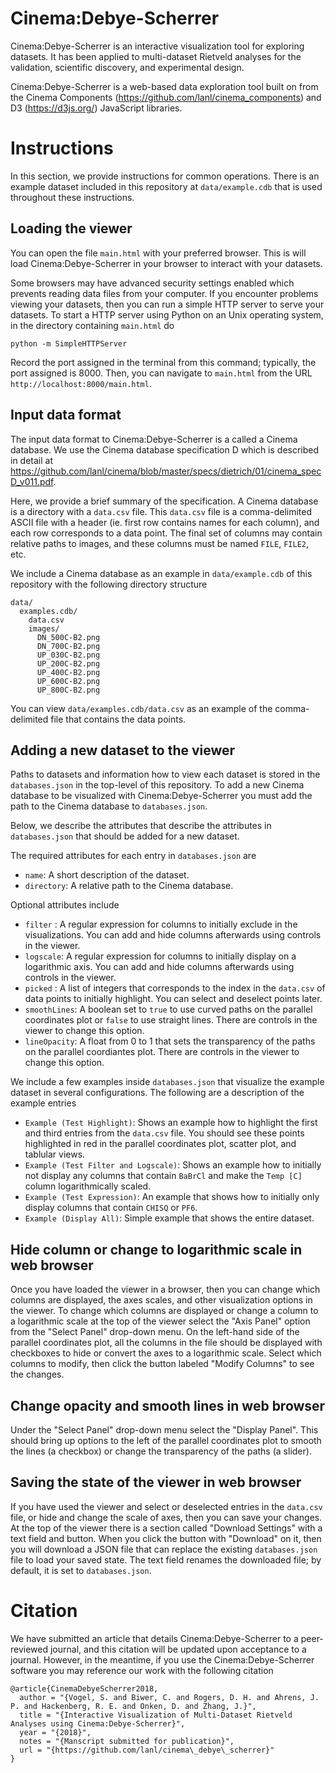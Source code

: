 # Cinema:Debye-Scherrer

Cinema:Debye-Scherrer is an interactive visualization tool for exploring datasets.
It has been applied to multi-dataset Rietveld analyses for the validation, scientific discovery, and experimental design.

Cinema:Debye-Scherrer is a web-based data exploration tool built on from the Cinema Components (https://github.com/lanl/cinema_components) and D3 (https://d3js.org/) JavaScript libraries.

# Instructions

In this section, we provide instructions for common operations.
There is an example dataset included in this repository at ``data/example.cdb`` that is used throughout these instructions.

## Loading the viewer

You can open the file ``main.html`` with your preferred browser.
This is will load Cinema:Debye-Scherrer in your browser to interact with your datasets.

Some browsers may have advanced security settings enabled which prevents reading data files from your computer.
If you encounter problems viewing your datasets, then you can run a simple HTTP server to serve your datasets.
To start a HTTP server using Python on an Unix operating system, in the directory containing ``main.html`` do
```
python -m SimpleHTTPServer
```
Record the port assigned in the terminal from this command; typically, the port assigned is 8000.
Then, you can navigate to ``main.html`` from the URL ``http://localhost:8000/main.html``.

## Input data format

The input data format to Cinema:Debye-Scherrer is a called a Cinema database.
We use the Cinema database specification D which is described in detail at https://github.com/lanl/cinema/blob/master/specs/dietrich/01/cinema_specD_v011.pdf.

Here, we provide a brief summary of the specification.
A Cinema database is a directory with a ``data.csv`` file.
This ``data.csv`` file is a comma-delimited ASCII file with a header (ie. first row contains names for each column), and each row corresponds to a data point.
The final set of columns may contain relative paths to images, and these columns must be named ``FILE``, ``FILE2``, etc.

We include a Cinema database as an example in ``data/example.cdb`` of this repository with the following directory structure
```
data/
  examples.cdb/
    data.csv
    images/
      DN_500C-B2.png
      DN_700C-B2.png
      UP_030C-B2.png
      UP_200C-B2.png
      UP_400C-B2.png
      UP_600C-B2.png
      UP_800C-B2.png
```

You can view ``data/examples.cdb/data.csv`` as an example of the comma-delimited file that contains the data points.

## Adding a new dataset to the viewer

Paths to datasets and information how to view each dataset is stored in the ``databases.json`` in the top-level of this repository.
To add a new Cinema database to be visualized with Cinema:Debye-Scherrer you must add the path to the Cinema database to ``databases.json``.

Below, we describe the attributes that describe the attributes in ``databases.json`` that should be added for a new dataset.

The required attributes for each entry in ``databases.json`` are
  * ``name``: A short description of the dataset.
  * ``directory``: A relative path to the Cinema database.

Optional attributes include
  * ``filter`` : A regular expression for columns to initially exclude in the visualizations. You can add and hide columns afterwards using controls in the viewer.
  * ``logscale``: A regular expression for columns to initially display on a logarithmic axis. You can add and hide columns afterwards using controls in the viewer.
  * ``picked`` : A list of integers that corresponds to the index in the ``data.csv`` of data points to initially highlight. You can select and deselect points later.
  * ``smoothLines``: A boolean set to ``true`` to use curved paths on the parallel coordinates plot or ``false`` to use straight lines. There are controls in the viewer to change this option.
  * ``lineOpacity``: A float from 0 to 1 that sets the transparency of the paths on the parallel coordiantes plot. There are controls in the viewer to change this option.

We include a few examples inside ``databases.json`` that visualize the example dataset in several configurations.
The following are a description of the example entries
  * ``Example (Test Highlight)``: Shows an example how to highlight the first and third entries from the ``data.csv`` file. You should see these points highlighted in red in the parallel coordinates plot, scatter plot, and tablular views.
  * ``Example (Test Filter and Logscale)``: Shows an example how to initially not display any columns that contain ``BaBrCl`` and make the ``Temp [C]`` column logarithmically scaled.
  * ``Example (Test Expression)``: An example that shows how to initially only display columns that contain ``CHISQ`` or ``PF6``.
  * ``Example (Display All)``: Simple example that shows the entire dataset.

## Hide column or change to logarithmic scale in web browser

Once you have loaded the viewer in a browser, then you can change which columns are displayed, the axes scales, and other visualization options in the viewer.
To change which columns are displayed or change a column to a logarithmic scale at the top of the viewer select the "Axis Panel" option from the "Select Panel" drop-down menu.
On the left-hand side of the parallel coordinates plot, all the columns in the file should be displayed with checkboxes to hide or convert the axes to a logarithmic scale.
Select which columns to modify, then click the button labeled "Modify Columns" to see the changes.

## Change opacity and smooth lines in web browser

Under the "Select Panel" drop-down menu select the "Display Panel".
This should bring up options to the left of the parallel coordinates plot to smooth the lines (a checkbox) or change the transparency of the paths (a slider).

## Saving the state of the viewer in web browser

If you have used the viewer and select or deselected entries in the ``data.csv`` file, or hide and change the scale of axes, then you can save your changes.
At the top of the viewer there is a section called "Download Settings" with a text field and button.
When you click the button with "Download" on it, then you will download a JSON file that can replace the existing ``databases.json`` file to load your saved state.
The text field renames the downloaded file; by default, it is set to ``databases.json``.

# Citation

We have submitted an article that details Cinema:Debye-Scherrer to a peer-reviewed journal, and this citation will be updated upon acceptance to a journal.
However, in the meantime, if you use the Cinema:Debye-Scherrer software you may reference our work with the following citation
```
@article{CinemaDebyeScherrer2018,
  author = "{Vogel, S. and Biwer, C. and Rogers, D. H. and Ahrens, J. P. and Hackenberg, R. E. and Onken, D. and Zhang, J.}",
  title = "{Interactive Visualization of Multi-Dataset Rietveld Analyses using Cinema:Debye-Scherrer}",
  year = "{2018}",
  notes = "{Manscript submitted for publication}",
  url = "{https://github.com/lanl/cinema\_debye\_scherrer}"
}
```
